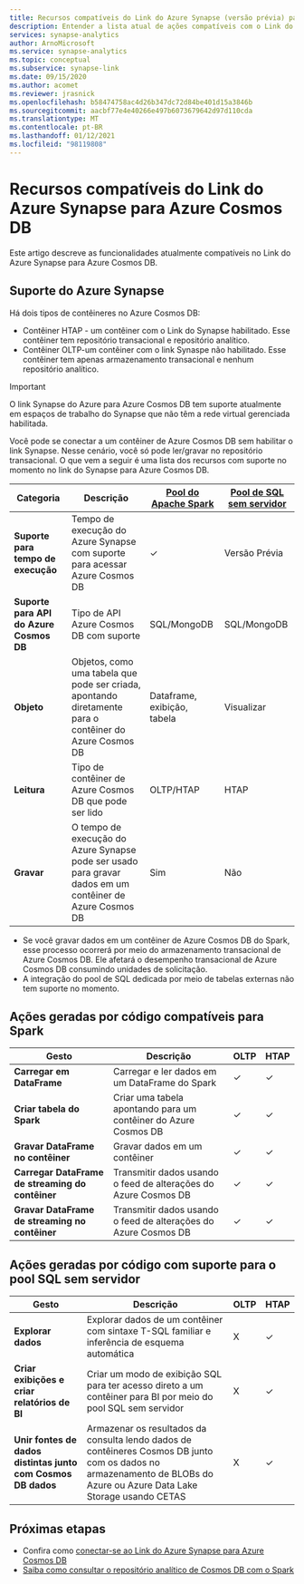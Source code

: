 ```yaml
---
title: Recursos compatíveis do Link do Azure Synapse (versão prévia) para o Azure Cosmos DB
description: Entender a lista atual de ações compatíveis com o Link do Azure Synapse para Azure Cosmos DB
services: synapse-analytics
author: ArnoMicrosoft
ms.service: synapse-analytics
ms.topic: conceptual
ms.subservice: synapse-link
ms.date: 09/15/2020
ms.author: acomet
ms.reviewer: jrasnick
ms.openlocfilehash: b58474758ac4d26b347dc72d84be401d15a3846b
ms.sourcegitcommit: aacbf77e4e40266e497b6073679642d97d110cda
ms.translationtype: MT
ms.contentlocale: pt-BR
ms.lasthandoff: 01/12/2021
ms.locfileid: "98119808"
---
```

# <a name="azure-synapse-link-for-azure-cosmos-db-supported-features"></a>Recursos compatíveis do Link do Azure Synapse para Azure Cosmos DB

Este artigo descreve as funcionalidades atualmente compatíveis no Link do Azure Synapse para Azure Cosmos DB.

## <a name="azure-synapse-support"></a>Suporte do Azure Synapse

Há dois tipos de contêineres no Azure Cosmos DB:
* Contêiner HTAP - um contêiner com o Link do Synapse habilitado. Esse contêiner tem repositório transacional e repositório analítico. 
* Contêiner OLTP-um contêiner com o link Synaspe não habilitado. Esse contêiner tem apenas armazenamento transacional e nenhum repositório analítico.

> [!IMPORTANT]
> O link Synapse do Azure para Azure Cosmos DB tem suporte atualmente em espaços de trabalho do Synapse que não têm a rede virtual gerenciada habilitada. 

Você pode se conectar a um contêiner de Azure Cosmos DB sem habilitar o link Synapse. Nesse cenário, você só pode ler/gravar no repositório transacional. O que vem a seguir é uma lista dos recursos com suporte no momento no link do Synapse para Azure Cosmos DB. 

| Categoria              | Descrição |[Pool do Apache Spark](../sql/on-demand-workspace-overview.md) | [Pool de SQL sem servidor](../sql/on-demand-workspace-overview.md) |
| -------------------- | ----------------------------------------------------------- |----------------------------------------------------------- | ----------------------------------------------------------- |
| **Suporte para tempo de execução** |Tempo de execução do Azure Synapse com suporte para acessar Azure Cosmos DB| ✓ | Versão Prévia |
| **Suporte para API do Azure Cosmos DB** | Tipo de API Azure Cosmos DB com suporte | SQL/MongoDB | SQL/MongoDB |
| **Objeto**  |Objetos, como uma tabela que pode ser criada, apontando diretamente para o contêiner do Azure Cosmos DB| Dataframe, exibição, tabela | Visualizar |
| **Leitura**    | Tipo de contêiner de Azure Cosmos DB que pode ser lido | OLTP/HTAP | HTAP  |
| **Gravar**   | O tempo de execução do Azure Synapse pode ser usado para gravar dados em um contêiner de Azure Cosmos DB | Sim | Não |

* Se você gravar dados em um contêiner de Azure Cosmos DB do Spark, esse processo ocorrerá por meio do armazenamento transacional de Azure Cosmos DB. Ele afetará o desempenho transacional de Azure Cosmos DB consumindo unidades de solicitação.
* A integração do pool de SQL dedicada por meio de tabelas externas não tem suporte no momento.
 
## <a name="supported-code-generated-actions-for-spark"></a>Ações geradas por código compatíveis para Spark

| Gesto              | Descrição |OLTP |HTAP  |
| -------------------- | ----------------------------------------------------------- |----------------------------------------------------------- |----------------------------------------------------------- |
| **Carregar em DataFrame** |Carregar e ler dados em um DataFrame do Spark |✓| ✓ |
| **Criar tabela do Spark** |Criar uma tabela apontando para um contêiner do Azure Cosmos DB|✓| ✓ |
| **Gravar DataFrame no contêiner** |Gravar dados em um contêiner|✓| ✓ |
| **Carregar DataFrame de streaming do contêiner** |Transmitir dados usando o feed de alterações do Azure Cosmos DB|✓| ✓ |
| **Gravar DataFrame de streaming no contêiner** |Transmitir dados usando o feed de alterações do Azure Cosmos DB|✓| ✓ |


## <a name="supported-code-generated-actions-for-serverless-sql-pool"></a>Ações geradas por código com suporte para o pool SQL sem servidor

| Gesto              | Descrição |OLTP |HTAP |
| -------------------- | ----------------------------------------------------------- |----------------------------------------------------------- |----------------------------------------------------------- |
| **Explorar dados** |Explorar dados de um contêiner com sintaxe T-SQL familiar e inferência de esquema automática|X| ✓ |
| **Criar exibições e criar relatórios de BI** |Criar um modo de exibição SQL para ter acesso direto a um contêiner para BI por meio do pool SQL sem servidor |X| ✓ |
| **Unir fontes de dados distintas junto com Cosmos DB dados** | Armazenar os resultados da consulta lendo dados de contêineres Cosmos DB junto com os dados no armazenamento de BLOBs do Azure ou Azure Data Lake Storage usando CETAS |X| ✓ |

## <a name="next-steps"></a>Próximas etapas

* Confira como [conectar-se ao Link do Azure Synapse para Azure Cosmos DB](../quickstart-connect-synapse-link-cosmos-db.md)
* [Saiba como consultar o repositório analítico de Cosmos DB com o Spark](how-to-query-analytical-store-spark.md)